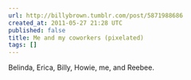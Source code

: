 ```yaml
---
url: http://billybrown.tumblr.com/post/5871988686
created_at: 2011-05-27 21:28 UTC
published: false
title: Me and my coworkers (pixelated)
tags: []
---
```


Belinda, Erica, Billy, Howie, me, and Reebee.

